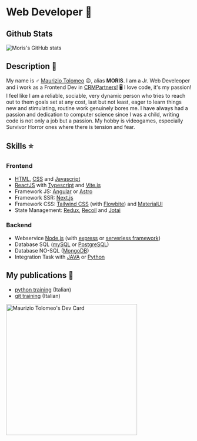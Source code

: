 # Web Developer 🥷

## Github Stats

![Moris's GitHub stats](https://github-readme-stats.vercel.app/api?username=moris88&show_icons=true&theme=cobalt)

## Description 📒

My name is ♂️ [Maurizio Tolomeo](https://mauriziotolomeo.it) 😉, alias **MORIS**. I am a Jr. Web Develeoper and i work as a Frontend Dev in [CRMPartners!](https://www.crmpartners.it/) 🖥️ I love code, it's my passion! I feel like I am a reliable, sociable, very dynamic person who tries to reach out to them goals set at any cost, last but not least, eager to learn things new and stimulating, routine work genuinely bores me. I have always had a passion and dedication to computer science since I was a child, writing code is not only a job but a passion. My hobby is videogames, especially Survivor Horror ones where there is tension and fear.

## Skills ⭐

### Frontend

- [HTML](https://www.w3schools.com/html/), [CSS](https://www.w3schools.com/Css/) and [Javascript](https://it.javascript.info/)
- [ReactJS](https://reactjs.org/) with [Typescript](https://www.typescriptlang.org/) and [Vite.js](https://vitejs.dev/)
- Framework JS: [Angular](https://angular.io/) or [Astro](https://astro.build/)
- Framework SSR: [Next.js](https://nextjs.org/)
- Framework CSS: [Tailwind CSS](https://tailwindcss.com/) (with [Flowbite](https://flowbite.com/)) and [MaterialUI](https://mui.com/)
- State Management: [Redux](https://redux.js.org/), [Recoil](https://recoiljs.org/) and [Jotai](https://jotai.org/)

### Backend

- Webservice [Node.js](https://nodejs.org/en/) (with [express](https://expressjs.com/) or [serverless framework](https://www.serverless.com/framework/docs/getting-started))
- Database SQL ([mySQL](https://www.mysql.com/it/) or [PostgreSQL](https://www.postgresql.org/))
- Database NO-SQL ([MongoDB](https://www.mongodb.com/))
- Integration Task with [JAVA](https://www.java.com/) or [Python](https://www.python.org/)

## My publications 📖
- [python training](https://moris88.github.io/formazione-python/) (Italian)
- [git training](https://moris88.github.io/formazione-git/) (Italian)

<a href="https://app.daily.dev/morist88"><img src="https://api.daily.dev/devcards/v2/axeu6jEfB9E4SFHa2aDGc.png?type=default&r=c4c" width="356" alt="Maurizio Tolomeo's Dev Card"/></a>
